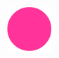 <!--
<span>
  <img src="c.svg" width="50" height="50">
  <img src="cplusplus.svg" width="50" height="50">
  <img src="gnubash.svg" width="50" height="50">
  <img src="latex.svg" width="50" height="50">
  <img src="markdown.svg" width="50" height="50">
  <img src="python.svg" width="50" height="50">
<span/>
<br/>
<span>
  <img src="github.svg" width="50" height="50">
  <img src="notion.svg" width="50" height="50">
  <img src="slack.svg" width="50" height="50">
  <img src="ubuntu.svg" width="50" height="50">
  <img src="visualstudiocode.svg" width="50" height="50">
<span/>
-->

<img src="shagyeong.png" width="100" height="100">